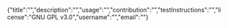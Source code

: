 {"title":"","description":"","usage":"","contribution":"","testInstructions":"","license":"GNU GPL v3.0","username":"","email":""}